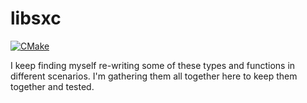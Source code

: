 # libsxc

[![CMake](https://github.com/Chrinkus/libsxc/actions/workflows/cmake.yml/badge.svg)](https://github.com/Chrinkus/libsxc/actions/workflows/cmake.yml)

I keep finding myself re-writing some of these types and functions in different scenarios. I'm gathering them all together here to keep them together and tested.

